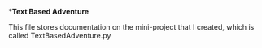 *****************************************************Text Based Adventure****************************************************

This file stores documentation on the mini-project that I created, which is called TextBasedAdventure.py
